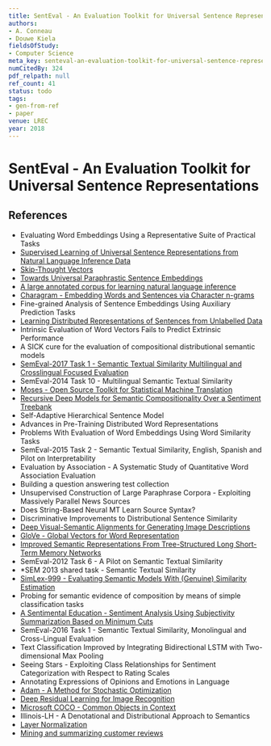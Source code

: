 ```yaml
---
title: SentEval - An Evaluation Toolkit for Universal Sentence Representations
authors:
- A. Conneau
- Douwe Kiela
fieldsOfStudy:
- Computer Science
meta_key: senteval-an-evaluation-toolkit-for-universal-sentence-representations
numCitedBy: 324
pdf_relpath: null
ref_count: 41
status: todo
tags:
- gen-from-ref
- paper
venue: LREC
year: 2018
---
```


# SentEval - An Evaluation Toolkit for Universal Sentence Representations

## References

- Evaluating Word Embeddings Using a Representative Suite of Practical Tasks
- [Supervised Learning of Universal Sentence Representations from Natural Language Inference Data](./supervised-learning-of-universal-sentence-representations-from-natural-language-inference-data.md)
- [Skip-Thought Vectors](./skip-thought-vectors.md)
- [Towards Universal Paraphrastic Sentence Embeddings](./towards-universal-paraphrastic-sentence-embeddings.md)
- [A large annotated corpus for learning natural language inference](./a-large-annotated-corpus-for-learning-natural-language-inference.md)
- [Charagram - Embedding Words and Sentences via Character n-grams](./charagram-embedding-words-and-sentences-via-character-n-grams.md)
- Fine-grained Analysis of Sentence Embeddings Using Auxiliary Prediction Tasks
- [Learning Distributed Representations of Sentences from Unlabelled Data](./learning-distributed-representations-of-sentences-from-unlabelled-data.md)
- Intrinsic Evaluation of Word Vectors Fails to Predict Extrinsic Performance
- A SICK cure for the evaluation of compositional distributional semantic models
- [SemEval-2017 Task 1 - Semantic Textual Similarity Multilingual and Crosslingual Focused Evaluation](./semeval-2017-task-1-semantic-textual-similarity-multilingual-and-crosslingual-focused-evaluation.md)
- SemEval-2014 Task 10 - Multilingual Semantic Textual Similarity
- [Moses - Open Source Toolkit for Statistical Machine Translation](./moses-open-source-toolkit-for-statistical-machine-translation.md)
- [Recursive Deep Models for Semantic Compositionality Over a Sentiment Treebank](./recursive-deep-models-for-semantic-compositionality-over-a-sentiment-treebank.md)
- Self-Adaptive Hierarchical Sentence Model
- Advances in Pre-Training Distributed Word Representations
- Problems With Evaluation of Word Embeddings Using Word Similarity Tasks
- SemEval-2015 Task 2 - Semantic Textual Similarity, English, Spanish and Pilot on Interpretability
- Evaluation by Association - A Systematic Study of Quantitative Word Association Evaluation
- Building a question answering test collection
- Unsupervised Construction of Large Paraphrase Corpora - Exploiting Massively Parallel News Sources
- Does String-Based Neural MT Learn Source Syntax?
- Discriminative Improvements to Distributional Sentence Similarity
- [Deep Visual-Semantic Alignments for Generating Image Descriptions](./deep-visual-semantic-alignments-for-generating-image-descriptions.md)
- [GloVe - Global Vectors for Word Representation](./glove-global-vectors-for-word-representation.md)
- [Improved Semantic Representations From Tree-Structured Long Short-Term Memory Networks](./improved-semantic-representations-from-tree-structured-long-short-term-memory-networks.md)
- SemEval-2012 Task 6 - A Pilot on Semantic Textual Similarity
- *SEM 2013 shared task - Semantic Textual Similarity
- [SimLex-999 - Evaluating Semantic Models With (Genuine) Similarity Estimation](./simlex-999-evaluating-semantic-models-with-genuine-similarity-estimation.md)
- Probing for semantic evidence of composition by means of simple classification tasks
- [A Sentimental Education - Sentiment Analysis Using Subjectivity Summarization Based on Minimum Cuts](./a-sentimental-education-sentiment-analysis-using-subjectivity-summarization-based-on-minimum-cuts.md)
- SemEval-2016 Task 1 - Semantic Textual Similarity, Monolingual and Cross-Lingual Evaluation
- Text Classification Improved by Integrating Bidirectional LSTM with Two-dimensional Max Pooling
- Seeing Stars - Exploiting Class Relationships for Sentiment Categorization with Respect to Rating Scales
- Annotating Expressions of Opinions and Emotions in Language
- [Adam - A Method for Stochastic Optimization](./adam-a-method-for-stochastic-optimization.md)
- [Deep Residual Learning for Image Recognition](./deep-residual-learning-for-image-recognition.md)
- [Microsoft COCO - Common Objects in Context](./microsoft-coco-common-objects-in-context.md)
- Illinois-LH - A Denotational and Distributional Approach to Semantics
- [Layer Normalization](./layer-normalization.md)
- [Mining and summarizing customer reviews](./mining-and-summarizing-customer-reviews.md)
